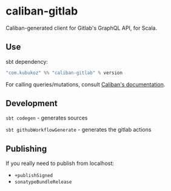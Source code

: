 # caliban-gitlab

Caliban-generated client for Gitlab's GraphQL API, for Scala.

## Use

sbt dependency:

```scala
"com.kubukoz" %% "caliban-gitlab" % version
```

For calling queries/mutations, consult [Caliban's documentation](https://ghostdogpr.github.io/caliban).

## Development

`sbt codegen` - generates sources

`sbt githubWorkflowGenerate` - generates the gitlab actions

## Publishing

If you really need to publish from localhost:

- `+publishSigned`
- `sonatypeBundleRelease`
